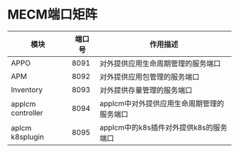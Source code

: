 # MECM端口矩阵
| 模块                 | 端口号                                         |   作用描述     |
| ----------------------- | ------------------------------------------------------------ |------------|
| APPO |  8091 |         对外提供应用生命周期管理的服务端口          |
| APM   | 8092 |         对外提供应用包管理的服务端口                             |
| Inventory           |  8093                      |    对外提供存量管理的服务端口 |
| applcm controller     | 8094   |    applcm中对外提供应用生命周期管理的服务端口   |
| aplcm k8splugin           | 8095 |  applcm中的k8s插件对外提供k8s的服务端口
